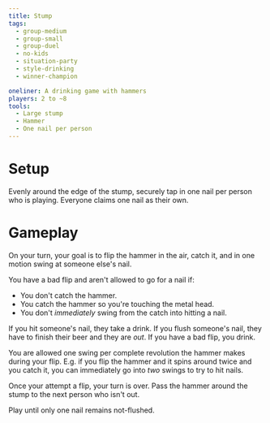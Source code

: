 ```yaml
---
title: Stump
tags:
  - group-medium
  - group-small
  - group-duel
  - no-kids
  - situation-party
  - style-drinking
  - winner-champion

oneliner: A drinking game with hammers
players: 2 to ~8
tools:
  - Large stump
  - Hammer
  - One nail per person
---
```

# Setup
Evenly around the edge of the stump, securely tap in one nail per person who is playing. Everyone claims one nail as their own.

# Gameplay
On your turn, your goal is to flip the hammer in the air, catch it, and in one motion swing at someone else's nail.

You have a bad flip and aren't allowed to go for a nail if:

* You don't catch the hammer.
* You catch the hammer so you're touching the metal head.
* You don't _immediately_ swing from the catch into hitting a nail.

If you hit someone's nail, they take a drink. If you flush someone's nail, they have to finish their beer and they are _out_. If you have a bad flip, you drink.

You are allowed one swing per complete revolution the hammer makes during your flip. E.g. if you flip the hammer and it spins around twice and you catch it, you can immediately go into _two_ swings to try to hit nails.

Once your attempt a flip, your turn is over. Pass the hammer around the stump to the next person who isn't out.

Play until only one nail remains not-flushed.

